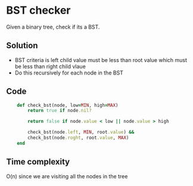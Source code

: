 # BST checker
Given a binary tree, check if its a BST.

## Solution
- BST criteria is left child value must be less than root value which must be less than right child vlaue
- Do this recursively for each node in the BST

## Code
```ruby
    def check_bst(node, low=MIN, high=MAX)
        return true if node.nil?

        return false if node.value < low || node.value > high

        check_bst(node.left, MIN, root.value) &&
        check_bst(node.roght, root.value, MAX)
    end
```

## Time complexity
O(n) since we are visiting all the nodes in the tree
